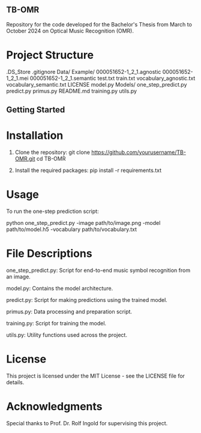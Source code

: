 ## TB-OMR

Repository for the code developed for the Bachelor's Thesis from March to October 2024 on Optical Music Recognition (OMR).

# Project Structure

.DS_Store
.gitignore
Data/
    Example/
        000051652-1_2_1.agnostic
        000051652-1_2_1.mei
        000051652-1_2_1.semantic
    test.txt
    train.txt
    vocabulary_agnostic.txt
    vocabulary_semantic.txt
LICENSE
model.py
Models/
one_step_predict.py
predict.py
primus.py
README.md
training.py
utils.py


## Getting Started

# Installation
1. Clone the repository:
git clone https://github.com/yourusername/TB-OMR.git
cd TB-OMR

2. Install the required packages:
pip install -r requirements.txt


# Usage
To run the one-step prediction script:

python one_step_predict.py -image path/to/image.png -model path/to/model.h5 -vocabulary path/to/vocabulary.txt


# File Descriptions
one_step_predict.py: Script for end-to-end music symbol recognition from an image.

model.py: Contains the model architecture.

predict.py: Script for making predictions using the trained model.

primus.py: Data processing and preparation script.

training.py: Script for training the model.

utils.py: Utility functions used across the project.


# License
This project is licensed under the MIT License - see the LICENSE file for details.

# Acknowledgments
Special thanks to Prof. Dr. Rolf Ingold for supervising this project.
